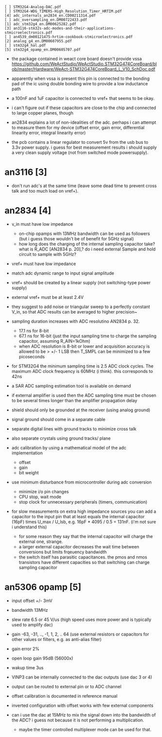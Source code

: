
```
[ ] STM32G4-Analog-DAC.pdf
[ ] STM32G4-WDG_TIMERS-High_Resolution_Timer_HRTIM.pdf
[4] adc_internals_an2834_en.CD00211314.pdf
[ ] adc_oversampling_en.DM00722433.pdf
[1] adc_stm32g4_en.DM00625282.pdf
[3] an3116-stm32s-adc-modes-and-their-applications-stmicroelectronics.pdf
[ ] an4539_dm00121475-hrtim-cookbook-stmicroelectronics.pdf
[2] analog_g4_en.DM00607955.pdf
[ ] stm32g4_hal.pdf
[5] stm32g4_opamp_en.DM00605707.pdf

```

- the package contained in weact core board doesn't provide vssa 
https://github.com/WeActStudio/WeActStudio.STM32G474CoreBoard/blob/master/Hardware/WeAct-STM32G474CoreBoard_L_V10_SchDoc.pdf

- apparently when vssa is present this pin is connected to the bonding pad of the ic using double bonding wire to provide a low inductance path

- a 100nF and 1uF capacitor is connected to vref+ that seems to be okay.
- i can't figure out if these capacitors are close to the chip and
  connected to large copper planes, though
  
- an2834 explains a lot of non-idealities of the adc. perhaps i can
  attempt to measure them for my device (offset error, gain error,
  differential linearity error, integral linearity error)

- the pcb contains a linear regulator to convert 5v from the usb bus
  to 3.3v power supply. i guess for best measurement results i should
  supply a very clean supply voltage (not from switched mode
  powersupply).

# an3116 [3]

- don't run adc's at the same time (leave some dead time to prevent
  cross talk and too much load on vref+).

# an2834 [4]
- v_in must have low impedance
  - on-chip opamps with 13MHz bandwidth can be used as followers (but
    i guess those wouldn't be of benefit for 5GHz signal)
  - how long does the charging of the internal sampling capacitor
    take? what is R_ADC [AN2834 p. 20],? do i need external Sample and
    hold circuit to sample with 5GHz?
  
- vref+ must have low impedance
- match adc dynamic range to input signal amplitude
- vref+ should be created by a linear supply (not switching-type power supply)

- external vref+ must be at least 2.4V

- they suggest to add noise or triangular sweep to a perfectly
  constant V_in, so that ADC results can be averaged to higher
  precision~

- sampling duration increases with ADC resolutino AN2834 p. 32.
  - 17.1 ns for 8-bit
  - 67.1 ns for 16-bit (just the input sampling time to charge the
    sampling capacitor, assuming R_AIN=1kOhm)
  - when ADC resolution is 8-bit or lower and acquisition accuracy is
    allowed to be > +/- 1 LSB then T_SMPL can be minimized to a few
    picoseconds

- for STM32G4 the minimum sampling time is 2.5 ADC clock cycles. The
  maximum ADC clock frequency is 60MHz (i think). this corresponds to
  42ns
  
- a SAR ADC sampling estimation tool is available on demand

- if external amplifier is used then the ADC sampling time must be
  chosen to be several times longer than the amplifier propagation
  delay

- shield should only be grounded at the receiver (using analog ground)
- signal ground should come in a separate cable

- separate digital lines with ground tracks to minimize cross talk

- also separate crystals using ground tracks/ plane

- adc calibration by using a mathematical model of the adc implementation
  - offset
  - gain
  - bit weight

- use minimum disturbance from microcontroller during adc conversion
  - minimize i/o pin changes
  - CPU stop, wait mode
  - stop clock for unnecessary peripherals (timers, communication)

- for slow measurements on extra high impedance sources you can add a
  capacitor to the input pin that at least equals the internal
  capacitor (16pF) times U_max / U_lsb, e.g. 16pF * 4095 / 0.5 =
  131nF. (i'm not sure i understand this)
  - for some reason they say that the internal capacitor will charge
    the external one, strange. 
  - a larger external capacitor decreases the wait time between
    conversions but limits frqeuency bandwidth
  - the switch itself has parasitic capacitances. the pmos and nmos
    transistors have different capacities so that switching can charge
    sampling capacitor

# an5306 opamp [5]

- input offset +/- 3mV
- bandwidth 13MHz 
- slew rate 6.5 or 45 V/us (high speed uses more power and is typically used to amplify dac)
- gain -63, -31, .., -1, 1, 2, .. 64 (use external resistors or capacitors for other values or filters, e.g. as anti-alias filter)  
- gain error 2%
- open loop gain 95dB (56000x)
- wakup time 3us

- VINP3 can be internally connected to the dac outputs (use dac 3 or 4)  
- output can be routed to external pin or to ADC channel 

- offset calibration is documented in reference manual

- inverted configuration with offset works with few external components

- can i use the dac at 15MHz to mix the signal down into the bandwidth
  of the ADC? i guess not because it is not performing a
  multiplication.
  - maybe the timer controlled multiplexer mode can be used for that.
